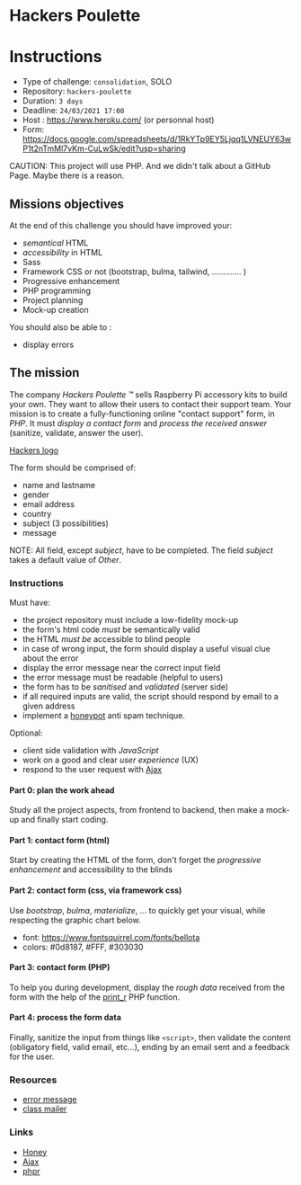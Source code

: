 # Hackers Poulette



# Instructions

- Type of challenge: `consolidation`, SOLO
- Repository: `hackers-poulette`
- Duration: `3 days`
- Deadline: `24/03/2021 17:00`
- Host : https://www.heroku.com/ (or personnal host)
- Form: https://docs.google.com/spreadsheets/d/1RkYTp9EY5Ljqq1LVNEUY63wP1t2nTmMl7vKm-CuLwSk/edit?usp=sharing

CAUTION: This project will use PHP. And we didn't talk about a GitHub Page. Maybe there is a reason.

## Missions objectives

At the end of this challenge you should have improved your:

- *semantical* HTML
- *accessibility* in HTML
- Sass
- Framework CSS or not (bootstrap, bulma, tailwind, ............. )
- Progressive enhancement
- PHP programming
- Project planning
- Mock-up creation

You should also be able to :

- display errors

## The mission

The company _Hackers Poulette ™_ sells Raspberry Pi accessory kits to build
your own. They want to allow their users to contact their support team. Your
mission is to create a fully-functioning online "contact support" form, in *PHP*. It must *display a contact form* and *process the received answer* (sanitize, validate, answer the user).

[Hackers logo](./hackers-poulette-logo.png)

The form should be comprised of:

- name and lastname
- gender
- email address
- country
- subject (3 possibilities)
- message

NOTE: All field, except _subject_, have to be completed. The field _subject_
takes a default value of *Other*.

### Instructions

Must have:

- the project repository must include a low-fidelity mock-up
- the form's html code *must* be semantically valid
- the HTML *must be* accessible to blind people
- in case of wrong input, the form should display a useful visual clue about the error
- display the error message near the correct input field
- the error message must be readable (helpful to users)
- the form has to be *sanitised* and *validated* (server side)
- if all required inputs are valid, the script should respond by email to a given address
- implement a [honeypot](https://www.thryv.com/blog/honeypot-technique/) anti spam technique.

Optional:

- client side validation with *JavaScript*
- work on a good and clear _user experience_ (UX)
- respond to the user request with [Ajax](https://www.javatpoint.com/ajax-tutorial)

#### Part 0: plan the work ahead

Study all the project aspects, from frontend to backend, then make a mock-up and
finally start coding.

#### Part 1: contact form (html)

Start by creating the HTML of the form, don't forget the *progressive
enhancement* and accessibility to the blinds

#### Part 2: contact form (css, via framework css)

Use *bootstrap*, *bulma*, *materialize*, ... to quickly get your visual, while respecting the graphic chart
below.

- font: https://www.fontsquirrel.com/fonts/bellota 
- colors: #0d8187, #FFF, #303030

#### Part 3: contact form (PHP)

To help you during development, display the *rough data* received from the form
with the help of the [print_r](http://php.net/manual/en/function.print-r.php) PHP function.

#### Part 4: process the form data

Finally, sanitize the input from things like `<script>`, then validate the
content (obligatory field, valid email, etc...), ending by an email sent and a
feedback for the user.

### Resources

- [error message](http://uxmas.com/2012/the-4-hs-of-writing-error-messages)
- [class mailer](https://github.com/PHPMailer/PHPMailer)

### Links

- [Honey](https://www.thryv.com/blog/honeypot-technique/)
- [Ajax](https://www.javatpoint.com/ajax-tutorial)
- [phpr](http://php.net/manual/en/function.print-r.php)